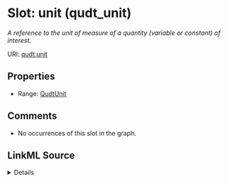 

# Slot: unit (qudt_unit)


_A reference to the unit of measure of a quantity (variable or constant) of interest._







URI: [qudt:unit](http://qudt.org/schema/qudt/unit)



<!-- no inheritance hierarchy -->








## Properties

* Range: [QudtUnit](../classes/QudtUnit.md)





## Comments

* No occurrences of this slot in the graph.



## LinkML Source

<details>

```yaml
name: qudt_unit
description: A reference to the unit of measure of a quantity (variable or constant)
  of interest.
title: unit
comments:
- No occurrences of this slot in the graph.
from_schema: sawgraph-kg
source: http://qudt.org/2.1/schema/qudt
deprecated_element_has_exact_replacement: http://qudt.org/schema/qudt/hasUnit
rank: 1000
slot_uri: qudt:unit
alias: qudt_unit
range: qudt_Unit

```
</details>